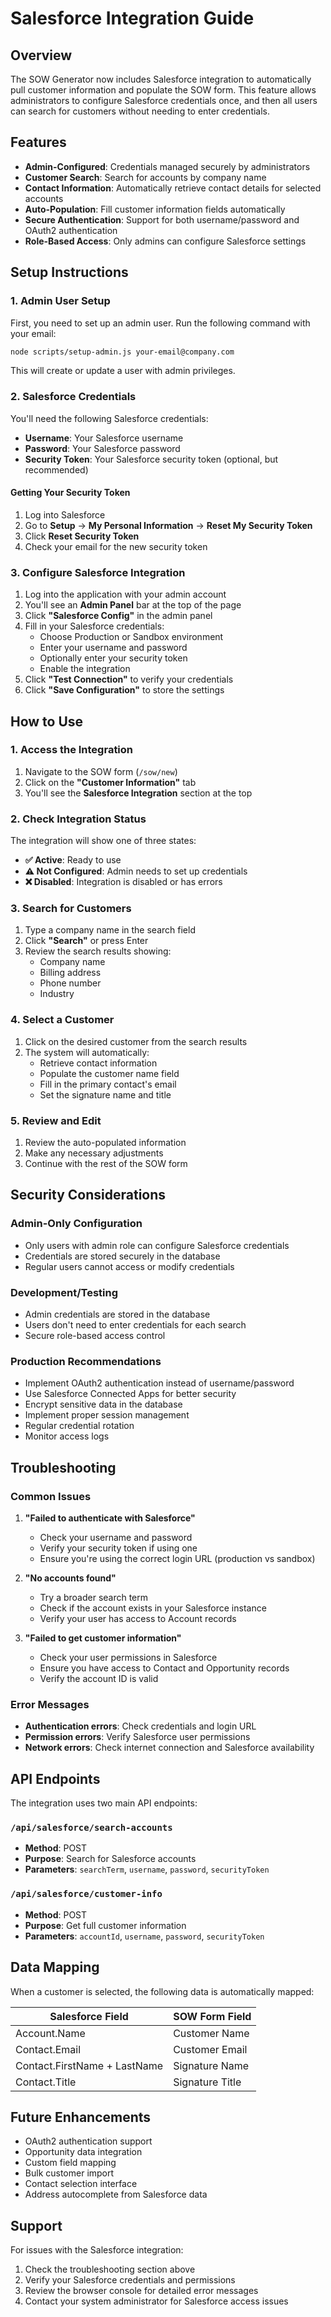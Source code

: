 # Salesforce Integration Guide

## Overview

The SOW Generator now includes Salesforce integration to automatically pull customer information and populate the SOW form. This feature allows administrators to configure Salesforce credentials once, and then all users can search for customers without needing to enter credentials.

## Features

- **Admin-Configured**: Credentials managed securely by administrators
- **Customer Search**: Search for accounts by company name
- **Contact Information**: Automatically retrieve contact details for selected accounts
- **Auto-Population**: Fill customer information fields automatically
- **Secure Authentication**: Support for both username/password and OAuth2 authentication
- **Role-Based Access**: Only admins can configure Salesforce settings

## Setup Instructions

### 1. Admin User Setup

First, you need to set up an admin user. Run the following command with your email:

```bash
node scripts/setup-admin.js your-email@company.com
```

This will create or update a user with admin privileges.

### 2. Salesforce Credentials

You'll need the following Salesforce credentials:
- **Username**: Your Salesforce username
- **Password**: Your Salesforce password
- **Security Token**: Your Salesforce security token (optional, but recommended)

#### Getting Your Security Token

1. Log into Salesforce
2. Go to **Setup** → **My Personal Information** → **Reset My Security Token**
3. Click **Reset Security Token**
4. Check your email for the new security token

### 3. Configure Salesforce Integration

1. Log into the application with your admin account
2. You'll see an **Admin Panel** bar at the top of the page
3. Click **"Salesforce Config"** in the admin panel
4. Fill in your Salesforce credentials:
   - Choose Production or Sandbox environment
   - Enter your username and password
   - Optionally enter your security token
   - Enable the integration
5. Click **"Test Connection"** to verify your credentials
6. Click **"Save Configuration"** to store the settings

## How to Use

### 1. Access the Integration

1. Navigate to the SOW form (`/sow/new`)
2. Click on the **"Customer Information"** tab
3. You'll see the **Salesforce Integration** section at the top

### 2. Check Integration Status

The integration will show one of three states:

- **✅ Active**: Ready to use
- **⚠️ Not Configured**: Admin needs to set up credentials
- **❌ Disabled**: Integration is disabled or has errors

### 3. Search for Customers

1. Type a company name in the search field
2. Click **"Search"** or press Enter
3. Review the search results showing:
   - Company name
   - Billing address
   - Phone number
   - Industry

### 4. Select a Customer

1. Click on the desired customer from the search results
2. The system will automatically:
   - Retrieve contact information
   - Populate the customer name field
   - Fill in the primary contact's email
   - Set the signature name and title

### 5. Review and Edit

1. Review the auto-populated information
2. Make any necessary adjustments
3. Continue with the rest of the SOW form

## Security Considerations

### Admin-Only Configuration
- Only users with admin role can configure Salesforce credentials
- Credentials are stored securely in the database
- Regular users cannot access or modify credentials

### Development/Testing
- Admin credentials are stored in the database
- Users don't need to enter credentials for each search
- Secure role-based access control

### Production Recommendations
- Implement OAuth2 authentication instead of username/password
- Use Salesforce Connected Apps for better security
- Encrypt sensitive data in the database
- Implement proper session management
- Regular credential rotation
- Monitor access logs

## Troubleshooting

### Common Issues

1. **"Failed to authenticate with Salesforce"**
   - Check your username and password
   - Verify your security token if using one
   - Ensure you're using the correct login URL (production vs sandbox)

2. **"No accounts found"**
   - Try a broader search term
   - Check if the account exists in your Salesforce instance
   - Verify your user has access to Account records

3. **"Failed to get customer information"**
   - Check your user permissions in Salesforce
   - Ensure you have access to Contact and Opportunity records
   - Verify the account ID is valid

### Error Messages

- **Authentication errors**: Check credentials and login URL
- **Permission errors**: Verify Salesforce user permissions
- **Network errors**: Check internet connection and Salesforce availability

## API Endpoints

The integration uses two main API endpoints:

### `/api/salesforce/search-accounts`
- **Method**: POST
- **Purpose**: Search for Salesforce accounts
- **Parameters**: `searchTerm`, `username`, `password`, `securityToken`

### `/api/salesforce/customer-info`
- **Method**: POST
- **Purpose**: Get full customer information
- **Parameters**: `accountId`, `username`, `password`, `securityToken`

## Data Mapping

When a customer is selected, the following data is automatically mapped:

| Salesforce Field | SOW Form Field |
|------------------|----------------|
| Account.Name | Customer Name |
| Contact.Email | Customer Email |
| Contact.FirstName + LastName | Signature Name |
| Contact.Title | Signature Title |

## Future Enhancements

- OAuth2 authentication support
- Opportunity data integration
- Custom field mapping
- Bulk customer import
- Contact selection interface
- Address autocomplete from Salesforce data

## Support

For issues with the Salesforce integration:
1. Check the troubleshooting section above
2. Verify your Salesforce credentials and permissions
3. Review the browser console for detailed error messages
4. Contact your system administrator for Salesforce access issues 